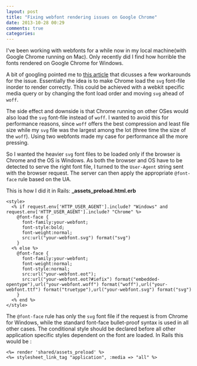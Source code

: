 ```yaml
---
layout: post
title: "Fixing webfont rendering issues on Google Chrome"
date: 2013-10-28 00:29
comments: true
categories: 
---
```

I've been working with webfonts for a while now in my local machine(with Google Chrome running on Mac). Only recently did I find how horrible the fonts rendered on Google Chrome for Windows.

A bit of googling pointed me to [this article](www.dev-metal.com/fix-ugly-font-rendering-google-chrome/) that dicusses a few workarounds for the issue. Essentially the idea is to make Chrome load the `svg` font-file inorder to render correctly. This could be achieved with a webkit specific media query or by changing the font load order and moving `svg` ahead of `woff`.

The side effect and downside is that Chrome running on other OSes would also load the `svg` font-file instead of `woff`. I wanted to avoid this for performance reasons, since `woff` offers the best compression and least file size while my `svg` file was the largest among the lot (three time the size of the `woff`). Using two webfonts made my case for performance all the more pressing.

So I wanted the heavier `svg` font files to be loaded only if the browser is Chrome and the OS is Windows. As both the browser and OS have to be detected to serve the right font file, I turned to the `User-Agent` string sent with the browser request. The server can then apply the appropriate `@font-face` rule based on the UA.

This is how I did it in Rails:
**\_assets_preload.html.erb**
```
<style>
  <% if request.env['HTTP_USER_AGENT'].include? "Windows" and request.env['HTTP_USER_AGENT'].include? "Chrome" %>
    @font-face {
      font-family:your-webfont;
      font-style:bold;
      font-weight:normal;
      src:url("your-webfont.svg") format("svg")
    }
  <% else %>
    @font-face {
      font-family:your-webfont;
      font-weight:normal;
      font-style:normal;
      src:url("your-webfont.eot");
      src:url("your-webfont.eot?#iefix") format("embedded-opentype"),url("your-webfont.woff") format("woff"),url("your-webfont.ttf") format("truetype"),url("your-webfont.svg") format("svg")
    }
  <% end %>
</style>
```

The `@font-face` rule has only the `svg` font file if the request is from Chrome for Windows, while the standard font-face bullet-proof syntax is used in all other cases. The conditional style should be declared before all other application specific styles dependent on the font are loaded. In Rails this would be :
```
<%= render 'shared/assets_preload' %>
<%= stylesheet_link_tag "application", :media => "all" %>
```